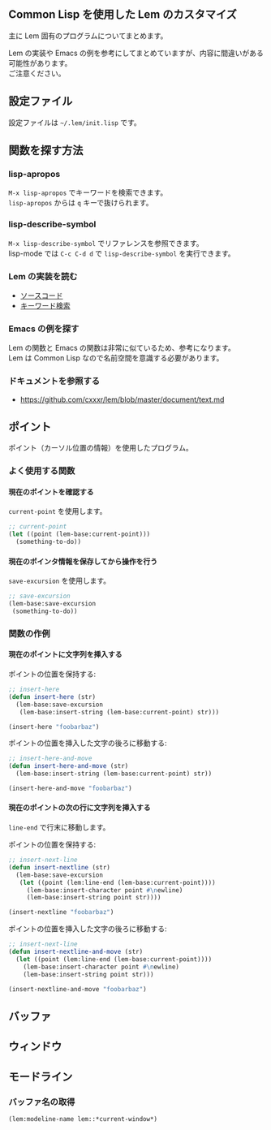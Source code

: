 ## Common Lisp を使用した Lem のカスタマイズ

主に Lem 固有のプログラムについてまとめます。

Lem の実装や Emacs の例を参考にしてまとめていますが、内容に間違いがある可能性があります。  
ご注意ください。

## 設定ファイル

設定ファイルは `~/.lem/init.lisp` です。

## 関数を探す方法

### lisp-apropos

`M-x lisp-apropos` でキーワードを検索できます。  
`lisp-apropos` からは `q` キーで抜けられます。

### lisp-describe-symbol

`M-x lisp-describe-symbol` でリファレンスを参照できます。  
lisp-mode では `C-c C-d d` で `lisp-describe-symbol` を実行できます。

### Lem の実装を読む

- [ソースコード](https://github.com/cxxxr/lem)
- [キーワード検索](https://github.com/cxxxr/lem/search)

### Emacs の例を探す

Lem の関数と Emacs の関数は非常に似ているため、参考になります。  
Lem は Common Lisp なので名前空間を意識する必要があります。

### ドキュメントを参照する

- https://github.com/cxxxr/lem/blob/master/document/text.md

## ポイント

ポイント（カーソル位置の情報）を使用したプログラム。

### よく使用する関数

#### 現在のポイントを確認する

`current-point` を使用します。

````lisp
;; current-point
(let ((point (lem-base:current-point)))
  (something-to-do))
````

#### 現在のポインタ情報を保存してから操作を行う

`save-excursion` を使用します。

````lisp
;; save-excursion
(lem-base:save-excursion
 (something-to-do))
````

### 関数の作例

#### 現在のポイントに文字列を挿入する

ポイントの位置を保持する:
````lisp
;; insert-here
(defun insert-here (str)
  (lem-base:save-excursion
   (lem-base:insert-string (lem-base:current-point) str)))

(insert-here "foobarbaz")
````

ポイントの位置を挿入した文字の後ろに移動する:
````lisp
;; insert-here-and-move
(defun insert-here-and-move (str)
  (lem-base:insert-string (lem-base:current-point) str)) 

(insert-here-and-move "foobarbaz")
````

#### 現在のポイントの次の行に文字列を挿入する

`line-end` で行末に移動します。

ポイントの位置を保持する:
````lisp
;; insert-next-line
(defun insert-nextline (str)
  (lem-base:save-excursion
   (let ((point (lem:line-end (lem-base:current-point))))
     (lem-base:insert-character point #\newline)
     (lem-base:insert-string point str))))

(insert-nextline "foobarbaz")
````

ポイントの位置を挿入した文字の後ろに移動する:
````lisp
;; insert-next-line
(defun insert-nextline-and-move (str)
  (let ((point (lem:line-end (lem-base:current-point))))
    (lem-base:insert-character point #\newline)
    (lem-base:insert-string point str)))

(insert-nextline-and-move "foobarbaz")
````

## バッファ

## ウィンドウ 

## モードライン

### バッファ名の取得

````lisp
(lem:modeline-name lem::*current-window*)
````

